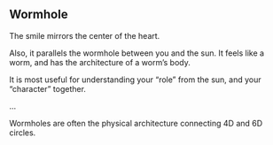 ## Wormhole

The smile mirrors the center of the heart. 

Also, it parallels the wormhole between you and the sun. It feels like a worm, and has the architecture of a worm’s body. 

It is most useful for understanding your “role” from the sun, and your “character” together. 

...

Wormholes are often the physical architecture connecting 4D and 6D circles.